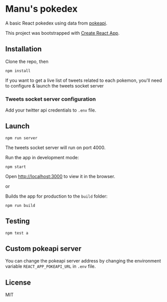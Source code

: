 # Manu's pokedex

A basic React pokedex using data from [pokeapi](https://pokeapi.co/).

This project was bootstrapped with [Create React App](https://github.com/facebookincubator/create-react-app).


## Installation

Clone the repo, then
```
npm install
```

If you want to get a live list of tweets related to each pokemon, you'll need to configure & launch the tweets socket server

### Tweets socket server configuration
Add your twitter api credentials to `.env` file.

## Launch

```
npm run server
```
The tweets socket server will run on port 4000.

Run the app in development mode:
```
npm start
```
Open [http://localhost:3000](http://localhost:3000) to view it in the browser.

or

Builds the app for production to the `build` folder:
```
npm run build
```

## Testing
```
npm test a
```


## Custom pokeapi server
You can change the pokeapi server address by changing the environment variable `REACT_APP_POKEAPI_URL` in `.env` file.

## License

MIT
